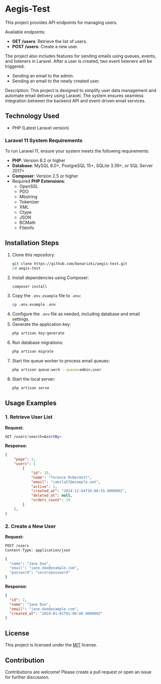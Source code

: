 # Aegis-Test

This project provides API endpoints for managing users.

Available endpoints:
- **GET /users**: Retrieve the list of users.
- **POST /users**: Create a new user.

The project also includes features for sending emails using queues, events, and listeners in Laravel. After a user is created, two event listeners will be triggered:
- Sending an email to the admin.
- Sending an email to the newly created user.

Description: This project is designed to simplify user data management and automate email delivery using Laravel. The system ensures seamless integration between the backend API and event-driven email services.

## Technology Used
- PHP (Latest Laravel version)

### Laravel 11 System Requirements
To run Laravel 11, ensure your system meets the following requirements:
- **PHP**: Version 8.2 or higher
- **Database**: MySQL 8.0+, PostgreSQL 15+, SQLite 3.39+, or SQL Server 2017+
- **Composer**: Version 2.5 or higher
- Required **PHP Extensions**:
  - OpenSSL
  - PDO
  - Mbstring
  - Tokenizer
  - XML
  - Ctype
  - JSON
  - BCMath
  - Fileinfo

## Installation Steps
1. Clone this repository:
   ```bash
   git clone https://github.com/bonarizki/aegis-test.git
   cd aegis-test
   ```
2. Install dependencies using Composer:
   ```bash
   composer install
   ```
3. Copy the `.env.example` file to `.env`:
   ```bash
   cp .env.example .env
   ```
4. Configure the `.env` file as needed, including database and email settings.
5. Generate the application key:
   ```bash
   php artisan key:generate
   ```
6. Run database migrations:
   ```bash
   php artisan migrate
   ```
7. Start the queue worker to process email queues:
   ```bash
   php artisan queue:work --queue=admin,user
   ```
8. Start the local server:
   ```bash
   php artisan serve
   ```

## Usage Examples
### 1. Retrieve User List
**Request:**
```bash
GET /users?search=&sortBy=
```
**Response:**
```json
{
    "page": 1,
    "users": [
        {
            "id": 25,
            "name": "Terence McDermott",
            "email": "camila57@example.net",
            "active": 1,
            "created_at": "2024-12-04T16:08:55.000000Z",
            "deleted_at": null,
            "orders_count": 19
        }
    ],
}
```

### 2. Create a New User
**Request:**
```bash
POST /users
Content-Type: application/json

{
  "name": "Jane Doe",
  "email": "jane.doe@example.com",
  "password": "securepassword"
}
```
**Response:**
```json
{
  "id": 2,
  "name": "Jane Doe",
  "email": "jane.doe@example.com",
  "created_at": "2024-01-01T01:00:00.000000Z"
}
```

## License
This project is licensed under the [MIT](LICENSE) license.

## Contribution
Contributions are welcome! Please create a pull request or open an issue for further discussion.
